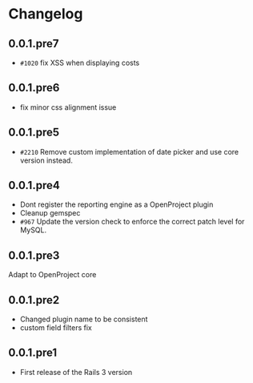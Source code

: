 # Changelog

## 0.0.1.pre7

* `#1020` fix XSS when displaying costs

## 0.0.1.pre6

* fix minor css alignment issue

## 0.0.1.pre5

* `#2210` Remove custom implementation of date picker and use core version instead.

## 0.0.1.pre4

* Dont register the reporting engine as a OpenProject plugin
* Cleanup gemspec
* `#967` Update the version check to enforce the correct patch level for MySQL.

## 0.0.1.pre3

Adapt to OpenProject core

## 0.0.1.pre2

* Changed plugin name to be consistent
* custom field filters fix

## 0.0.1.pre1

* First release of the Rails 3 version
